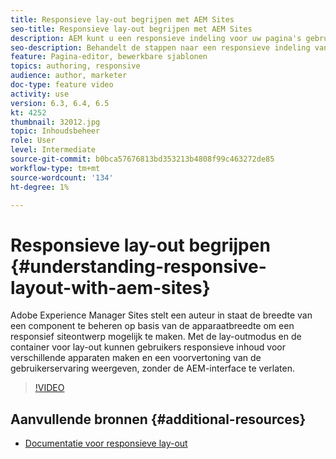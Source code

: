 ```yaml
---
title: Responsieve lay-out begrijpen met AEM Sites
seo-title: Responsieve lay-out begrijpen met AEM Sites
description: AEM kunt u een responsieve indeling voor uw pagina's gebruiken met de component Layout Container. Met de responsieve lay-out kunnen de auteurs van de inhoud responsieve inhoud voor verschillende apparaten maken en een voorvertoning van de gebruikerservaring in AEM bekijken.
seo-description: Behandelt de stappen naar een responsieve indeling van de auteur voor verschillende apparaten
feature: Pagina-editor, bewerkbare sjablonen
topics: authoring, responsive
audience: author, marketer
doc-type: feature video
activity: use
version: 6.3, 6.4, 6.5
kt: 4252
thumbnail: 32012.jpg
topic: Inhoudsbeheer
role: User
level: Intermediate
source-git-commit: b0bca57676813bd353213b4808f99c463272de85
workflow-type: tm+mt
source-wordcount: '134'
ht-degree: 1%

---
```



# Responsieve lay-out begrijpen {#understanding-responsive-layout-with-aem-sites}

Adobe Experience Manager Sites stelt een auteur in staat de breedte van een component te beheren op basis van de apparaatbreedte om een responsief siteontwerp mogelijk te maken. Met de lay-outmodus en de container voor lay-out kunnen gebruikers responsieve inhoud voor verschillende apparaten maken en een voorvertoning van de gebruikerservaring weergeven, zonder de AEM-interface te verlaten.

>[!VIDEO](https://video.tv.adobe.com/v/32012?quality=12&learn=on)

## Aanvullende bronnen {#additional-resources}

* [Documentatie voor responsieve lay-out](https://docs.adobe.com/content/help/en/experience-manager-65/authoring/siteandpage/responsive-layout.html)
